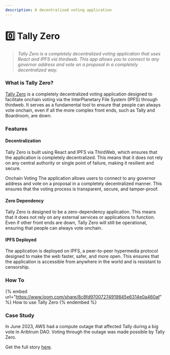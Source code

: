 ```yaml
---
description: A decentralized voting application
---
```


# 0️⃣ Tally Zero

> _Tally Zero is a completely decentralized voting application that uses React and IPFS via thirdweb. This app allows you to connect to any governor address and vote on a proposal in a completely decentralized way._

### What is Tally Zero?

[Tally Zero](https://tally-zero-preview.vercel.app/explore) is a completely decentralized voting application designed to facilitate onchain voting via the InterPlanetary File System (IPFS) through thirdweb. It serves as a fundamental tool to ensure that people can always vote onchain, even if all the more complex front ends, such as Tally and Boardroom, are down.&#x20;

### Features&#x20;

#### Decentralization&#x20;

Tally Zero is built using React and IPFS via ThirdWeb, which ensures that the application is completely decentralized. This means that it does not rely on any central authority or single point of failure, making it resilient and secure.

Onchain Voting The application allows users to connect to any governor address and vote on a proposal in a completely decentralized manner. This ensures that the voting process is transparent, secure, and tamper-proof.

#### Zero Dependency&#x20;

Tally Zero is designed to be a zero-dependency application. This means that it does not rely on any external services or applications to function. Even if other front ends are down, Tally Zero will still be operational, ensuring that people can always vote onchain.

#### IPFS Deployed&#x20;

The application is deployed on IPFS, a peer-to-peer hypermedia protocol designed to make the web faster, safer, and more open. This ensures that the application is accessible from anywhere in the world and is resistant to censorship.

### How To

{% embed url="https://www.loom.com/share/8c8fd97007274919845e6314e0a460af" %}
How to use Tally Zero
{% endembed %}

### Case Study

In June 2023, AWS had a compute outage that affected Tally during a big vote in Aribtrum DAO. Voting through the outage was made possible by Tally Zero.

Get the full story [here](https://twitter.com/DennisonBertram/status/1668703186943705089?s=20).
